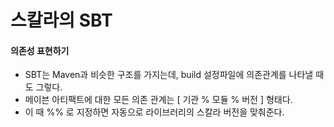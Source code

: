 # 스칼라의 SBT


#### 의존성 표현하기

* SBT는 Maven과 비슷한 구조를 가지는데, build 설정파일에 의존관계를 나타낼 때도 그렇다.
* 메이븐 아티팩트에 대한 모든 의존 관계는 [ 기관 % 모듈 % 버전 ] 형태다.
* 이 때 %% 로 지정하면 자동으로 라이브러리의 스칼라 버전을 맞춰준다.